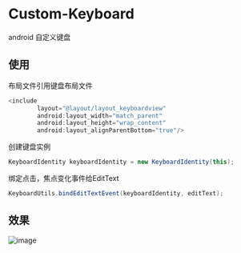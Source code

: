 # Custom-Keyboard

android 自定义键盘

## 使用

布局文件引用键盘布局文件
``` java
<include
        layout="@layout/layout_keyboardview"
        android:layout_width="match_parent"
        android:layout_height="wrap_content"
        android:layout_alignParentBottom="true"/>
```

创建键盘实例
``` java
KeyboardIdentity keyboardIdentity = new KeyboardIdentity(this);
```

绑定点击，焦点变化事件给EditText
``` java
KeyboardUtils.bindEditTextEvent(keyboardIdentity, editText);
```

## 效果
![image](https://github.com/kuangch/custom-keyboard/blob/master/screen.gif)
